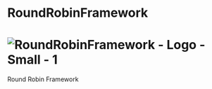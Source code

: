 # RoundRobinFramework
# ![RoundRobinFramework - Logo - Small - 1](https://user-images.githubusercontent.com/7946298/188292866-4c71a24e-28b3-4240-95d6-a98f22238bb7.png)
Round Robin Framework

